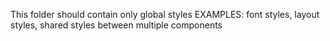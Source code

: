 This folder should contain only global styles
EXAMPLES: font styles, layout styles, shared styles between multiple components